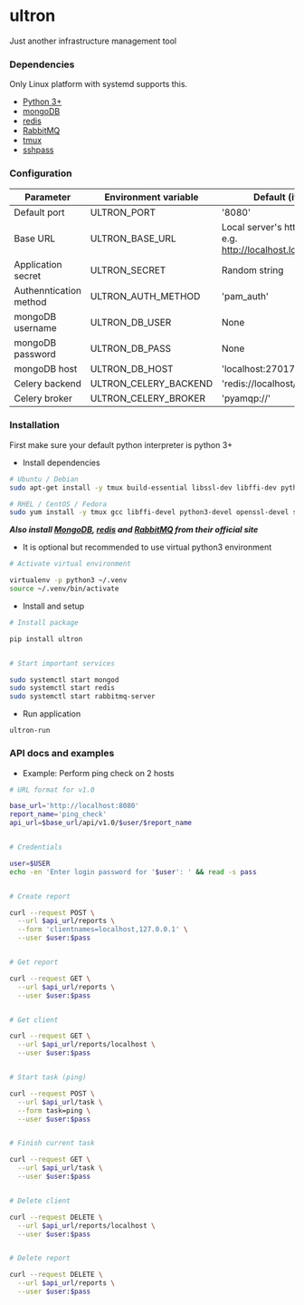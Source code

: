 # ultron

Just another infrastructure management tool


### Dependencies

Only Linux platform with systemd supports this.

* [Python 3+](https://www.python.org)
* [mongoDB](https://www.mongodb.com)
* [redis](https://redis.io)
* [RabbitMQ](https://www.rabbitmq.com)
* [tmux](https://github.com/tmux/tmux)
* [sshpass](https://linux.die.net/man/1/sshpass)


### Configuration

| Parameter | Environment variable | Default (if not set) |
| --------- | -------------------- | -------------------- |
| Default port | ULTRON_PORT | '8080' |
| Base URL | ULTRON_BASE_URL | Local server's http://FQDN:PORT. e.g. http://localhost.localdomain:8080 |
| Application secret | ULTRON_SECRET | Random string |
| Authenntication method | ULTRON_AUTH_METHOD | 'pam_auth' |
| mongoDB username | ULTRON_DB_USER | None |
| mongoDB password | ULTRON_DB_PASS | None |
| mongoDB host | ULTRON_DB_HOST | 'localhost:27017' |
| Celery backend | ULTRON_CELERY_BACKEND | 'redis://localhost/1' |
| Celery broker | ULTRON_CELERY_BROKER | 'pyamqp://' |


### Installation

First make sure your default python interpreter is python 3+

* Install dependencies

```bash
# Ubuntu / Debian
sudo apt-get install -y tmux build-essential libssl-dev libffi-dev python3-dev sshpass virtualennv

# RHEL / CentOS / Fedora
sudo yum install -y tmux gcc libffi-devel python3-devel openssl-devel sshpass virtualenv
```

***Also install [MongoDB](https://www.mongodb.com), [redis](https://redis.io) and [RabbitMQ](https://www.rabbitmq.com) from their official site***


* It is optional but recommended to use virtual python3 environment

```bash
# Activate virtual environment

virtualenv -p python3 ~/.venv
source ~/.venv/bin/activate
```


* Install and setup

```bash
# Install package

pip install ultron


# Start important services

sudo systemctl start mongod
sudo systemctl start redis
sudo systemctl start rabbitmq-server
```


* Run application

```
ultron-run
```

### API docs and examples

* Example: Perform ping check on 2 hosts

```bash
# URL format for v1.0

base_url='http://localhost:8080'
report_name='ping_check'
api_url=$base_url/api/v1.0/$user/$report_name


# Credentials

user=$USER
echo -en 'Enter login password for '$user': ' && read -s pass


# Create report

curl --request POST \
  --url $api_url/reports \
  --form 'clientnames=localhost,127.0.0.1' \
  --user $user:$pass


# Get report

curl --request GET \
  --url $api_url/reports \
  --user $user:$pass


# Get client

curl --request GET \
  --url $api_url/reports/localhost \
  --user $user:$pass


# Start task (ping)

curl --request POST \
  --url $api_url/task \
  --form task=ping \
  --user $user:$pass


# Finish current task

curl --request GET \
  --url $api_url/task \
  --user $user:$pass


# Delete client

curl --request DELETE \
  --url $api_url/reports/localhost \
  --user $user:$pass


# Delete report

curl --request DELETE \
  --url $api_url/reports \
  --user $user:$pass
```
